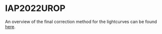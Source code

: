 # IAP2022UROP

An overview of the final correction method for the lightcurves can be found <a href="https://docs.google.com/presentation/d/1YjhJNlmVYhIFX0nRTxp16hHTsWO_-DUntv3KOx9tQZI/edit?usp=sharing">here</a>.
